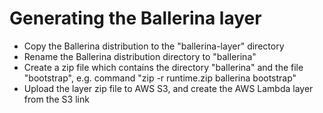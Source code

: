 # Generating the Ballerina layer

- Copy the Ballerina distribution to the "ballerina-layer" directory
- Rename the Ballerina distribution directory to "ballerina"
- Create a zip file which contains the directory "ballerina" and the file "bootstrap", e.g. command "zip -r runtime.zip ballerina bootstrap"
- Upload the layer zip file to AWS S3, and create the AWS Lambda layer from the S3 link
